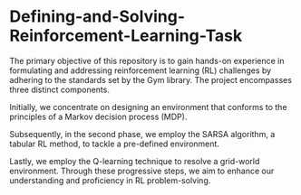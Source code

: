 # Defining-and-Solving-Reinforcement-Learning-Task


The primary objective of this repository is to gain hands-on experience in formulating and addressing reinforcement learning (RL) challenges by adhering to the standards set by the Gym library. The project encompasses three distinct components. 

Initially, we concentrate on designing an environment that conforms to the principles of a Markov decision process (MDP).

Subsequently, in the second phase, we employ the SARSA algorithm, a tabular RL method, to tackle a pre-defined environment. 

Lastly, we employ the Q-learning technique to resolve a grid-world environment. Through these progressive steps, we aim to enhance our understanding and proficiency in RL problem-solving.
